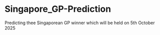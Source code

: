 # Singapore_GP-Prediction
Predicting thee Singaporean GP winner which will be held on 5th October 2025
